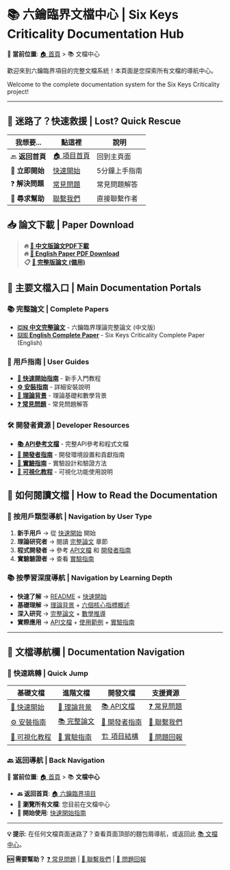 # 📚 六鑰臨界文檔中心 | Six Keys Criticality Documentation Hub

**📍 當前位置**: [🏠 首頁](../README.md) > 📚 文檔中心

歡迎來到六鑰臨界項目的完整文檔系統！本頁面是您探索所有文檔的導航中心。

Welcome to the complete documentation system for the Six Keys Criticality project!

---

## 🚨 **迷路了？快速救援** | **Lost? Quick Rescue**

| 我想要... | 點這裡 | 說明 |
|-----------|--------|------|
| 🔙 **返回首頁** | [🏠 項目首頁](../README.md) | 回到主頁面 |
| 🚀 **立即開始** | [快速開始](quickstart.md) | 5分鐘上手指南 |
| ❓ **解決問題** | [常見問題](faq.md) | 常見問題解答 |
| 💬 **尋求幫助** | [聯繫我們](mailto:isyanghou@gmail.com) | 直接聯繫作者 |

## 📥 **論文下載** | **Paper Download**

> **🔥 [📄 中文版論文PDF下載](../publications/六鑰臨界.pdf)**  
> **🔥 [📄 English Paper PDF Download](../publications/Six-Key_Criticality.pdf)**  
> **📋 [📄 完整版論文 (備用)](../publications/Six-Key_Criticality_The_Neural_Manifold_Path_to_Consciousness.pdf)**

## 🌟 主要文檔入口 | Main Documentation Portals

### 📚 完整論文 | Complete Papers
- **[🇨🇳 中文完整論文](zh/paper/)** - 六鑰臨界理論完整論文 (中文版)
- **[🇺🇸 English Complete Paper](en/paper/)** - Six Keys Criticality Complete Paper (English)

### 📖 用戶指南 | User Guides
- **[🚀 快速開始指南](quickstart.md)** - 新手入門教程
- **[⚙️ 安裝指南](installation.md)** - 詳細安裝說明
- **[🧠 理論背景](theory.md)** - 理論基礎和數學背景
- **[❓ 常見問題](faq.md)** - 常見問題解答

### 🛠️ 開發者資源 | Developer Resources
- **[📚 API參考文檔](api/)** - 完整API參考和程式文檔
- **[🔧 開發者指南](developers.md)** - 開發環境設置和貢獻指南
- **[🧪 實驗指南](experiments.md)** - 實驗設計和驗證方法
- **[🎨 可視化教程](visualization.md)** - 可視化功能使用說明

## 📖 如何閱讀文檔 | How to Read the Documentation

### 🎯 按用戶類型導航 | Navigation by User Type

1. **新手用戶** → 從 [快速開始](quickstart.md) 開始
2. **理論研究者** → 閱讀 [完整論文](zh/paper/) 章節
3. **程式開發者** → 參考 [API文檔](api/) 和 [開發者指南](developers.md)
4. **實驗驗證者** → 查看 [實驗指南](experiments.md)

### 📚 按學習深度導航 | Navigation by Learning Depth

- **快速了解** → [README](../README.md) + [快速開始](quickstart.md)
- **基礎理解** → [理論背景](theory.md) + [六個核心指標概述](zh/paper/02-1_六鑰臨界架構總攬.md)
- **深入研究** → [完整論文](zh/paper/) + [數學推導](zh/paper/A-0_數學推導詳解.md)
- **實際應用** → [API文檔](api/) + [使用範例](../examples/) + [實驗指南](experiments.md)

---

## 🧭 **文檔導航欄** | **Documentation Navigation**

### 📖 **快速跳轉** | **Quick Jump**

| 基礎文檔 | 進階文檔 | 開發文檔 | 支援資源 |
|---------|---------|---------|----------|
| [🚀 快速開始](quickstart.md) | [🧠 理論背景](theory.md) | [📚 API文檔](api/) | [❓ 常見問題](faq.md) |
| [⚙️ 安裝指南](installation.md) | [📚 完整論文](zh/paper/) | [🔧 開發者指南](developers.md) | [💬 聯繫我們](mailto:isyanghou@gmail.com) |
| [🎨 可視化教程](visualization.md) | [🧪 實驗指南](experiments.md) | [🏗️ 項目結構](project-structure.md) | [🐛 問題回報](https://github.com/isyanghou/6Keys/issues) |

### 🔙 **返回導航** | **Back Navigation**

**📍 當前位置**: [🏠 首頁](../README.md) > 📚 **文檔中心**

- **🔙 返回首頁**: [🏠 六鑰臨界項目](../README.md)
- **📖 瀏覽所有文檔**: 您目前在文檔中心
- **🚀 開始使用**: [快速開始指南](quickstart.md)

---

**💡 提示**: 在任何文檔頁面迷路了？查看頁面頂部的麵包屑導航，或返回此 [📚 文檔中心](README.md)。

**🆘 需要幫助？** [❓ 常見問題](faq.md) | [💬 聯繫我們](mailto:isyanghou@gmail.com) | [🐛 問題回報](https://github.com/isyanghou/6Keys/issues)